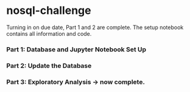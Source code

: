 #  nosql-challenge
Turning in on due date, Part 1 and 2 are complete. The setup notebook contains all information and code.
### Part 1: Database and Jupyter Notebook Set Up
### Part 2: Update the Database
### Part 3: Exploratory Analysis -> now complete. 
